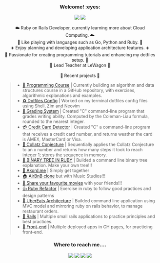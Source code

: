 <h3 align="center">Welcome! :eyes:</h3>

<p align="center"><img src="https://profile-counter.glitch.me/{daniel-enqz}/count.svg"> <img src="http://ForTheBadge.com/images/badges/built-with-love.svg"></p>

<p align="center">
  ☁️ Ruby on Rails Developer, currently learning more about Cloud Computing. ☁️
  <br>
  🐠 Like playing with languages such as Go, Python and Ruby. 🐠
  <br>
  ✈️ Enjoy planning and developing application architecture features. ✈️
  <br>
  🍁 Passionate for creating programming tutorials and enhancing my dotfiles setup. 🍁
  <br>
  🚚 Lead Teacher at LeWagon 🚚
  <br>
  <br>
🌱 Recent projects 🌱

>- [💙 Programming Course](https://github.com/daniel-enqz/daniel-enqz/tree/main/PROGRAMMING_COURSE💙) | Currently building an algorithm and data structures course in a GitHub repository, with exercises, algorithmic explanations and examples.<br>
>- [♻️ Dotfiles Config](https://github.com/daniel-enqz/dotfiles) | Worked on my terminal dotfiles config files using Shell, Zim and Neovim<br>
>- [🥇 Grading System](https://github.com/daniel-enqz/daniel-enqz/blob/main/PROGRAMMING_COURSE💙/💻Excercises/C/readability.c) | Created "C" command-line program that grades writing ability. Computed by the Coleman-Liau formula, rounded to the nearest integer.<br>
>- [💳 Credit Card Detector](https://github.com/daniel-enqz/daniel-enqz/blob/main/PROGRAMMING_COURSE💙/💻Excercises/C/credit.c) | Created "C" a command-line program that receives a credit card number, and returns weather the card is AMEX, MasterCard or Visa.<br>
>- [🤔 Collatz Conjecture](https://github.com/daniel-enqz/daniel-enqz/tree/main/projects/CollatzConjecture) | Sequentially applies the Collatz Conjecture to an x number and returns how many steps it took to reach integer 1; stores the sequence in memory.<br>
>- [🌳 BINARY TREE IN RUBY](https://github.com/daniel-enqz/daniel-enqz/tree/main/PROGRAMMING_COURSE💙/🐬DATA_STRUCTURES/TREES) | Builded a command line binary tree explanation. Make your own tree!!!<br>
>- [📆 Akord.me](https://github.com/daniel-enqz/akord) | Simply get together<br>
>- [🏠 AirBnB clone](https://github.com/daniel-enqz/studio) but with Music Studios!!!<br>
>- [🍿 Share your favourite movies](https://github.com/daniel-enqz/rails-watch-list) with your friends!!!<br>
>- [👍 Ruby Refactor](https://github.com/daniel-enqz/GildedRoseRefactor) | Exercise in ruby to follow good practices and design patterns<br>
>- [🍔 UberEats Architecture](https://github.com/daniel-enqz/daniel-enqz/tree/main/projects/FoodDelivery) | Builded command line application using MVC model and mirroring ruby on rails behavior, to manage restaurant orders.<br>
>- [💃 Rails](https://github.com/stars/daniel-enqz/lists/rails) | Multiple small rails applications to practice principles and best practices.<br> 
>- [🍍 Front-end](https://github.com/stars/daniel-enqz/lists/web) | Multiple deployed apps in GH pages, for practicing front-end.<br> 

</p>


<h3 align="center">Where to reach me....</h2>
<p align="center">
<a href="https://www.linkedin.com/in/daniel-enqz/"><img src="https://img.shields.io/badge/LinkedIn-0077B5?style=for-the-badge&logo=linkedin&logoColor=white"></a>
<a href="mailto:dan17.em@gmail.com"><img src="https://img.shields.io/badge/Gmail-D14836?style=for-the-badge&logo=gmail&logoColor=white"></a>
<a href="https://twitter.com/Daniel__enqz"><img src="https://img.shields.io/badge/daniel_enqz-%231DA1F2.svg?style=for-the-badge&logo=Twitter&logoColor=white"></a>
<a href="https://www.youtube.com/channel/UCvZjEjGU4CVIrQknOSMfpXQ"><img src="https://img.shields.io/badge/Daniel Enqz-FF0000?style=for-the-badge&logo=youtube&logoColor=white"></a>
</p>
